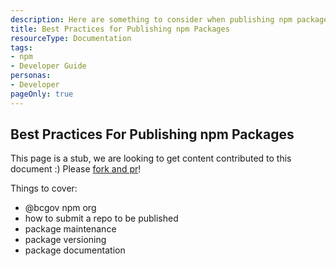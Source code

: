 ```yaml
---
description: Here are something to consider when publishing npm packages for @bcgov
title: Best Practices for Publishing npm Packages
resourceType: Documentation
tags:
- npm
- Developer Guide
personas: 
- Developer
pageOnly: true
---
```


## Best Practices For Publishing npm Packages

This page is a stub, we are looking to get content contributed to this document :) Please [fork and pr](https://github.com/bcgov/devhub-resources/blob/master/resources/community/npm-publishing.md)!

Things to cover:

- @bcgov npm org
- how to submit a repo to be published
- package maintenance
- package versioning
- package documentation